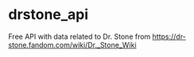 # drstone_api
Free API with data related to Dr. Stone from https://dr-stone.fandom.com/wiki/Dr._Stone_Wiki
